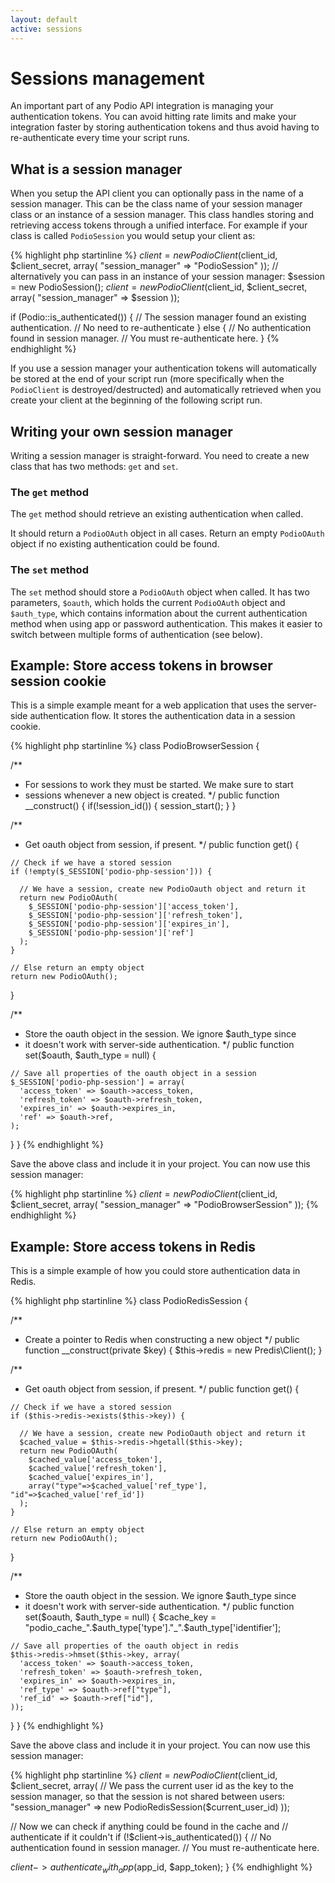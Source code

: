 ```yaml
---
layout: default
active: sessions
---
```

# Sessions management
An important part of any Podio API integration is managing your authentication tokens. You can avoid hitting rate limits and make your integration faster by storing authentication tokens and thus avoid having to re-authenticate every time your script runs.

## What is a session manager
When you setup the API client you can optionally pass in the name of a session manager. This can be the class name of your session manager class or an instance of a session manager. This class handles storing and retrieving access tokens through a unified interface. For example if your class is called `PodioSession` you would setup your client as:

{% highlight php startinline %}
$client = new PodioClient($client_id, $client_secret, array(
  "session_manager" => "PodioSession"
));
// alternatively you can pass in an instance of your session manager:
$session = new PodioSession();
$client = new PodioClient($client_id, $client_secret, array(
  "session_manager" => $session
));

if (Podio::is_authenticated()) {
  // The session manager found an existing authentication.
  // No need to re-authenticate
}
else {
  // No authentication found in session manager.
  // You must re-authenticate here.
}
{% endhighlight %}

If you use a session manager your authentication tokens will automatically be stored at the end of your script run (more specifically when the `PodioClient` is destroyed/destructed) and automatically retrieved when you create your client at the beginning of the following script run.

## Writing your own session manager
Writing a session manager is straight-forward. You need to create a new class that has two methods: `get` and `set`.

### The `get` method
The `get` method should retrieve an existing authentication when called.

It should return a `PodioOAuth` object in all cases. Return an empty `PodioOAuth` object if no existing authentication could be found.

### The `set` method
The `set` method should store a `PodioOAuth` object when called. It has two parameters, `$oauth`, which holds the current `PodioOAuth` object and `$auth_type`, which contains information about the current authentication method when using app or password authentication. This makes it easier to switch between multiple forms of authentication (see below).

## Example: Store access tokens in browser session cookie
This is a simple example meant for a web application that uses the server-side authentication flow. It stores the authentication data in a session cookie.

{% highlight php startinline %}
class PodioBrowserSession {

  /**
   * For sessions to work they must be started. We make sure to start
   * sessions whenever a new object is created.
   */
  public function __construct() {
    if(!session_id()) {
      session_start();
    }
  }

  /**
   * Get oauth object from session, if present.
   */
  public function get() {

    // Check if we have a stored session
    if (!empty($_SESSION['podio-php-session'])) {

      // We have a session, create new PodioOauth object and return it
      return new PodioOAuth(
        $_SESSION['podio-php-session']['access_token'],
        $_SESSION['podio-php-session']['refresh_token'],
        $_SESSION['podio-php-session']['expires_in'],
        $_SESSION['podio-php-session']['ref']
      );
    }

    // Else return an empty object
    return new PodioOAuth();
  }

  /**
   * Store the oauth object in the session. We ignore $auth_type since
   * it doesn't work with server-side authentication.
   */
  public function set($oauth, $auth_type = null) {

    // Save all properties of the oauth object in a session
    $_SESSION['podio-php-session'] = array(
      'access_token' => $oauth->access_token,
      'refresh_token' => $oauth->refresh_token,
      'expires_in' => $oauth->expires_in,
      'ref' => $oauth->ref,
    );

  }
}
{% endhighlight %}

Save the above class and include it in your project. You can now use this session manager:

{% highlight php startinline %}
$client = new PodioClient($client_id, $client_secret, array(
  "session_manager" => "PodioBrowserSession"
));
{% endhighlight %}

## Example: Store access tokens in Redis
This is a simple example of how you could store authentication data in Redis.

{% highlight php startinline %}
class PodioRedisSession {

  /**
   * Create a pointer to Redis when constructing a new object
   */
  public function __construct(private $key) {
    $this->redis = new Predis\Client();
  }

  /**
   * Get oauth object from session, if present.
   */
  public function get() {

    // Check if we have a stored session
    if ($this->redis->exists($this->key)) {

      // We have a session, create new PodioOauth object and return it
      $cached_value = $this->redis->hgetall($this->key);
      return new PodioOAuth(
        $cached_value['access_token'],
        $cached_value['refresh_token'],
        $cached_value['expires_in'],
        array("type"=>$cached_value['ref_type'], "id"=>$cached_value['ref_id'])
      );
    }

    // Else return an empty object
    return new PodioOAuth();
  }

  /**
   * Store the oauth object in the session. We ignore $auth_type since
   * it doesn't work with server-side authentication.
   */
  public function set($oauth, $auth_type = null) {
    $cache_key = "podio_cache_".$auth_type['type']."_".$auth_type['identifier'];

    // Save all properties of the oauth object in redis
    $this->redis->hmset($this->key, array(
      'access_token' => $oauth->access_token,
      'refresh_token' => $oauth->refresh_token,
      'expires_in' => $oauth->expires_in,
      'ref_type' => $oauth->ref["type"],
      'ref_id' => $oauth->ref["id"],
    ));

  }
}
{% endhighlight %}

Save the above class and include it in your project. You can now use this session manager:

{% highlight php startinline %}
$client = new PodioClient($client_id, $client_secret, array(
  // We pass the current user id as the key to the session manager, so that the session is not shared between users:
  "session_manager" => new PodioRedisSession($current_user_id)
));

// Now we can check if anything could be found in the cache and
// authenticate if it couldn't
if (!$client->is_authenticated()) {
  // No authentication found in session manager.
  // You must re-authenticate here.

  $client->authenticate_with_app($app_id, $app_token);
}
{% endhighlight %}

